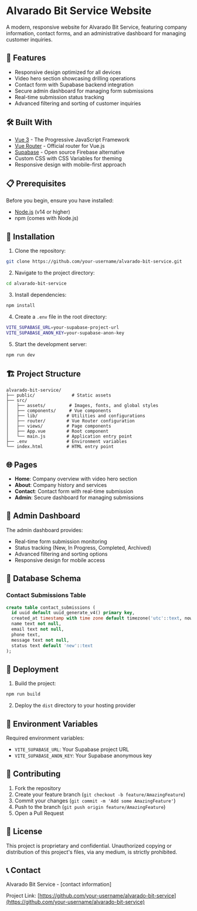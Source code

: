 # Alvarado Bit Service Website

A modern, responsive website for Alvarado Bit Service, featuring company information, contact forms, and an administrative dashboard for managing customer inquiries.

## 🚀 Features

- Responsive design optimized for all devices
- Video hero section showcasing drilling operations
- Contact form with Supabase backend integration
- Secure admin dashboard for managing form submissions
- Real-time submission status tracking
- Advanced filtering and sorting of customer inquiries

## 🛠️ Built With

- [Vue 3](https://vuejs.org/) - The Progressive JavaScript Framework
- [Vue Router](https://router.vuejs.org/) - Official router for Vue.js
- [Supabase](https://supabase.com/) - Open source Firebase alternative
- Custom CSS with CSS Variables for theming
- Responsive design with mobile-first approach

## 📋 Prerequisites

Before you begin, ensure you have installed:

- [Node.js](https://nodejs.org/) (v14 or higher)
- npm (comes with Node.js)

## 🔧 Installation

1. Clone the repository:

```bash
git clone https://github.com/your-username/alvarado-bit-service.git
```

2. Navigate to the project directory:

```bash
cd alvarado-bit-service
```

3. Install dependencies:

```bash
npm install
```

4. Create a `.env` file in the root directory:

```bash
VITE_SUPABASE_URL=your-supabase-project-url
VITE_SUPABASE_ANON_KEY=your-supabase-anon-key
```

5. Start the development server:

```bash
npm run dev
```

## 🏗️ Project Structure

```
alvarado-bit-service/
├── public/              # Static assets
├── src/
│   ├── assets/         # Images, fonts, and global styles
│   ├── components/     # Vue components
│   ├── lib/           # Utilities and configurations
│   ├── router/        # Vue Router configuration
│   ├── views/         # Page components
│   ├── App.vue        # Root component
│   └── main.js        # Application entry point
├── .env               # Environment variables
└── index.html         # HTML entry point
```

## 🌐 Pages

- **Home**: Company overview with video hero section
- **About**: Company history and services
- **Contact**: Contact form with real-time submission
- **Admin**: Secure dashboard for managing submissions

## 🔐 Admin Dashboard

The admin dashboard provides:

- Real-time form submission monitoring
- Status tracking (New, In Progress, Completed, Archived)
- Advanced filtering and sorting options
- Responsive design for mobile access

## 💾 Database Schema

### Contact Submissions Table

```sql
create table contact_submissions (
  id uuid default uuid_generate_v4() primary key,
  created_at timestamp with time zone default timezone('utc'::text, now()) not null,
  name text not null,
  email text not null,
  phone text,
  message text not null,
  status text default 'new'::text
);
```

## 🚀 Deployment

1. Build the project:

```bash
npm run build
```

2. Deploy the `dist` directory to your hosting provider

## 🔧 Environment Variables

Required environment variables:

- `VITE_SUPABASE_URL`: Your Supabase project URL
- `VITE_SUPABASE_ANON_KEY`: Your Supabase anonymous key

## 👥 Contributing

1. Fork the repository
2. Create your feature branch (`git checkout -b feature/AmazingFeature`)
3. Commit your changes (`git commit -m 'Add some AmazingFeature'`)
4. Push to the branch (`git push origin feature/AmazingFeature`)
5. Open a Pull Request

## 📄 License

This project is proprietary and confidential. Unauthorized copying or distribution of this project's files, via any medium, is strictly prohibited.

## 📞 Contact

Alvarado Bit Service - [contact information]

Project Link: [https://github.com/your-username/alvarado-bit-service](https://github.com/your-username/alvarado-bit-service)
